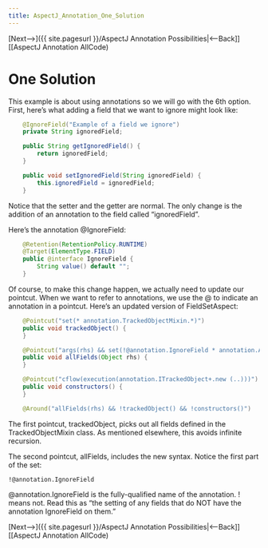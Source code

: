 ```yaml
---
title: AspectJ_Annotation_One_Solution
---
```

[Next-->]({{ site.pagesurl }}/AspectJ Annotation Possibilities|<--Back]] [[AspectJ Annotation AllCode)

# One Solution
This example is about using annotations so we will go with the 6th option. First, here’s what adding a field that we want to ignore might look like:

```java
    @IgnoreField("Example of a field we ignore")
    private String ignoredField;

    public String getIgnoredField() {
        return ignoredField;
    }

    public void setIgnoredField(String ignoredField) {
        this.ignoredField = ignoredField;
    }
```
Notice that the setter and the getter are normal. The only change is the addition of an annotation to the field called “ignoredField”.

Here’s the annotation @IgnoreField:
```java
    @Retention(RetentionPolicy.RUNTIME)
    @Target(ElementType.FIELD)
    public @interface IgnoreField {
        String value() default "";
    }
```
Of course, to make this change happen, we actually need to update our pointcut. When we want to refer to annotations, we use the @ to indicate an annotation in a pointcut. Here’s an updated version of FieldSetAspect:
```java
    @Pointcut("set(* annotation.TrackedObjectMixin.*)")
    public void trackedObject() {
    }

    @Pointcut("args(rhs) && set(!@annotation.IgnoreField * annotation.Address.*)")
    public void allFields(Object rhs) {
    }

    @Pointcut("cflow(execution(annotation.ITrackedObject+.new (..)))")
    public void constructors() {
    }

    @Around("allFields(rhs) && !trackedObject() && !constructors()")
```
The first pointcut, trackedObject, picks out all fields defined in the TrackedObjectMixin class. As mentioned elsewhere, this avoids infinite recursion.

The second pointcut, allFields, includes the new syntax. Notice the first part of the set:
```
!@annotation.IgnoreField
```
@annotation.IgnoreField is the fully-qualified name of the annotation. ! means not. Read this as “the setting of any fields that do NOT have the annotation IgnoreField on them.”

[Next-->]({{ site.pagesurl }}/AspectJ Annotation Possibilities|<--Back]] [[AspectJ Annotation AllCode)